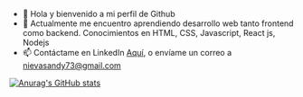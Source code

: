 - 👋 Hola y bienvenido a mi perfil de Github
- 🌱 Actualmente me encuentro aprendiendo desarrollo web tanto frontend como backend. Conocimientos en HTML, CSS, Javascript, React js, Nodejs
- 📫 Contáctame en LinkedIn [Aquí](https://www.linkedin.com/in/andy-nievas), o envíame un correo a nievasandy73@gmail.com

<!---
andynievas/andynievas is a ✨ special ✨ repository because its `README.md` (this file) appears on your GitHub profile.
You can click the Preview link to take a look at your changes.
--->

[![Anurag's GitHub stats](https://github-readme-stats.vercel.app/api?username=andynievas)](https://github.com/anuraghazra/github-readme-stats)
